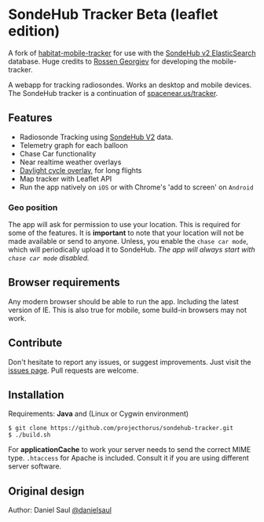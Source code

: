 # SondeHub Tracker Beta (leaflet edition)

A fork of [habitat-mobile-tracker](https://github.com/rossengeorgiev/habitat-mobile-tracker) for use with the [SondeHub v2 ElasticSearch](https://github.com/projecthorus/sondehub-infra/wiki/ElasticSearch-Kibana-access) database. Huge credits to [Rossen Georgiev](https://github.com/rossengeorgiev/) for developing the mobile-tracker.

A webapp for tracking radiosondes. Works an desktop and mobile devices.
The SondeHub tracker is a continuation of [spacenear.us/tracker](http://spacenear.us/tracker).

## Features

* Radiosonde Tracking using [SondeHub V2](https://github.com/projecthorus/sondehub-infra/wiki/ElasticSearch-Kibana-access) data. 
* Telemetry graph for each balloon
* Chase Car functionality
* Near realtime weather overlays
* [Daylight cycle overlay](https://github.com/rossengeorgiev/nite-overlay), for long flights
* Map tracker with Leaflet API
* Run the app natively on `iOS` or with Chrome's 'add to screen' on `Android`

### Geo position

The app will ask for permission to use your location.
This is required for some of the features. It is **important** to note that
your location will not be made available or send to anyone. Unless, you enable
 the `chase car mode`, which will periodically upload it to SondeHub. _The app
will always start with `chase car mode` disabled._

## Browser requirements

Any modern browser should be able to run the app. Including the latest version of IE.
This is also true for mobile, some build-in browsers may not work.

## Contribute

Don't hesitate to report any issues, or suggest improvements. Just visit the [issues page](https://github.com/projecthorus/sondehub-tracker/issues).
Pull requests are welcome.

## Installation

Requirements: __Java__ and (Linux or Cygwin environment)

    $ git clone https://github.com/projecthorus/sondehub-tracker.git
    $ ./build.sh

For __applicationCache__ to work your server needs to send the correct MIME type.
`.htaccess` for Apache is included. Consult it if you are using different server software.

## Original design

Author: Daniel Saul [@danielsaul](https://github.com/danielsaul)




